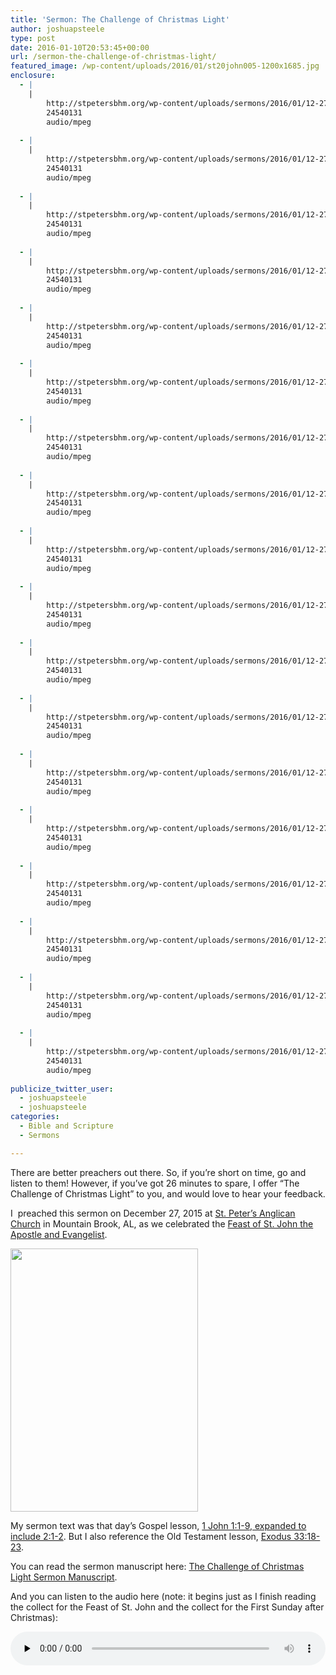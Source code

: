 ```yaml
---
title: 'Sermon: The Challenge of Christmas Light'
author: joshuapsteele
type: post
date: 2016-01-10T20:53:45+00:00
url: /sermon-the-challenge-of-christmas-light/
featured_image: /wp-content/uploads/2016/01/st20john005-1200x1685.jpg
enclosure:
  - |
    |
        http://stpetersbhm.org/wp-content/uploads/sermons/2016/01/12-27-15JSTheChallengeofChristmasLight.mp3
        24540131
        audio/mpeg
        
  - |
    |
        http://stpetersbhm.org/wp-content/uploads/sermons/2016/01/12-27-15JSTheChallengeofChristmasLight.mp3
        24540131
        audio/mpeg
        
  - |
    |
        http://stpetersbhm.org/wp-content/uploads/sermons/2016/01/12-27-15JSTheChallengeofChristmasLight.mp3
        24540131
        audio/mpeg
        
  - |
    |
        http://stpetersbhm.org/wp-content/uploads/sermons/2016/01/12-27-15JSTheChallengeofChristmasLight.mp3
        24540131
        audio/mpeg
        
  - |
    |
        http://stpetersbhm.org/wp-content/uploads/sermons/2016/01/12-27-15JSTheChallengeofChristmasLight.mp3
        24540131
        audio/mpeg
        
  - |
    |
        http://stpetersbhm.org/wp-content/uploads/sermons/2016/01/12-27-15JSTheChallengeofChristmasLight.mp3
        24540131
        audio/mpeg
        
  - |
    |
        http://stpetersbhm.org/wp-content/uploads/sermons/2016/01/12-27-15JSTheChallengeofChristmasLight.mp3
        24540131
        audio/mpeg
        
  - |
    |
        http://stpetersbhm.org/wp-content/uploads/sermons/2016/01/12-27-15JSTheChallengeofChristmasLight.mp3
        24540131
        audio/mpeg
        
  - |
    |
        http://stpetersbhm.org/wp-content/uploads/sermons/2016/01/12-27-15JSTheChallengeofChristmasLight.mp3
        24540131
        audio/mpeg
        
  - |
    |
        http://stpetersbhm.org/wp-content/uploads/sermons/2016/01/12-27-15JSTheChallengeofChristmasLight.mp3
        24540131
        audio/mpeg
        
  - |
    |
        http://stpetersbhm.org/wp-content/uploads/sermons/2016/01/12-27-15JSTheChallengeofChristmasLight.mp3
        24540131
        audio/mpeg
        
  - |
    |
        http://stpetersbhm.org/wp-content/uploads/sermons/2016/01/12-27-15JSTheChallengeofChristmasLight.mp3
        24540131
        audio/mpeg
        
  - |
    |
        http://stpetersbhm.org/wp-content/uploads/sermons/2016/01/12-27-15JSTheChallengeofChristmasLight.mp3
        24540131
        audio/mpeg
        
  - |
    |
        http://stpetersbhm.org/wp-content/uploads/sermons/2016/01/12-27-15JSTheChallengeofChristmasLight.mp3
        24540131
        audio/mpeg
        
  - |
    |
        http://stpetersbhm.org/wp-content/uploads/sermons/2016/01/12-27-15JSTheChallengeofChristmasLight.mp3
        24540131
        audio/mpeg
        
  - |
    |
        http://stpetersbhm.org/wp-content/uploads/sermons/2016/01/12-27-15JSTheChallengeofChristmasLight.mp3
        24540131
        audio/mpeg
        
  - |
    |
        http://stpetersbhm.org/wp-content/uploads/sermons/2016/01/12-27-15JSTheChallengeofChristmasLight.mp3
        24540131
        audio/mpeg
        
  - |
    |
        http://stpetersbhm.org/wp-content/uploads/sermons/2016/01/12-27-15JSTheChallengeofChristmasLight.mp3
        24540131
        audio/mpeg
        
publicize_twitter_user:
  - joshuapsteele
  - joshuapsteele
categories:
  - Bible and Scripture
  - Sermons

---
```

There are better preachers out there. So, if you&#8217;re short on time, go and listen to them! However, if you&#8217;ve got 26 minutes to spare, I offer &#8220;The Challenge of Christmas Light&#8221; to you, and would love to hear your feedback.

I  preached this sermon on December 27, 2015 at [St. Peter&#8217;s Anglican Church][1] in Mountain Brook, AL, as we celebrated the [Feast of St. John the Apostle and Evangelist][2].

<img decoding="async" loading="lazy" class=" aligncenter" src="https://iconreader.files.wordpress.com/2010/08/st20john005.jpg" alt="" width="300" height="421" /> 

My sermon text was that day&#8217;s Gospel lesson, [1 John 1:1-9, expanded to include 2:1-2][3]. But I also reference the Old Testament lesson, [Exodus 33:18-23][4].

You can read the sermon manuscript here: [The Challenge of Christmas Light Sermon Manuscript][5].

And you can listen to the audio here (note: it begins just as I finish reading the collect for the Feast of St. John and the collect for the First Sunday after Christmas):

<!--[if lt IE 9]><![endif]--><audio class="wp-audio-shortcode" id="audio-3536-1" preload="none" style="width: 100%;" controls="controls"><source type="audio/mpeg" src="http://stpetersbhm.org/wp-content/uploads/sermons/2016/01/12-27-15JSTheChallengeofChristmasLight.mp3?_=1" />

<http://stpetersbhm.org/wp-content/uploads/sermons/2016/01/12-27-15JSTheChallengeofChristmasLight.mp3></audio>

Finally, [you can read/listen to my other sermons here][6].

Grace and peace,

~Josh

&nbsp;

 [1]: http://stpetersbhm.org/
 [2]: http://www.lectionarypage.net/YearABC/HolyDays/John.html
 [3]: https://www.biblegateway.com/passage/?search=1+John+1%3A1-2%3A2&version=ESV
 [4]: http://www.lectionarypage.net/YearABC/HolyDays/John.html#ot1
 [5]: https://joshuapsteele.com/wp-content/uploads/2016/01/the-challenge-of-christmas-light-st-john-2015.pdf "The Challenge of Christmas Light Sermon Manuscript"
 [6]: https://joshuapsteele.com/sermons/